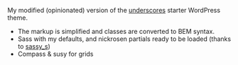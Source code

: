My modified (opinionated) version of the [underscores](http://underscores.me) starter WordPress theme. 

- The markup is simplified and classes are converted to BEM syntax.
- Sass with my defaults, and nickrosen partials ready to be loaded (thanks to [sassy_s](https://github.com/sabreuse/sassy_s))
- Compass & susy for grids 